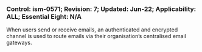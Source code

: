 ### Control: ism-0571; Revision: 7; Updated: Jun-22; Applicability: ALL; Essential Eight: N/A
<p>When users send or receive emails, an authenticated and encrypted channel is used to route emails via their organisation’s centralised email gateways.</p>